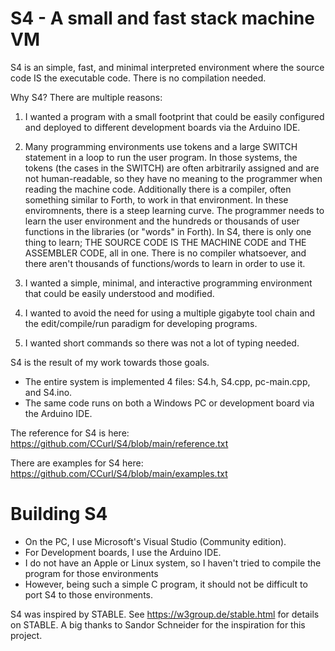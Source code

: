 # S4 - A small and fast stack machine VM

S4 is an simple, fast, and minimal interpreted environment where the source code IS the executable code. There is no compilation needed.

Why S4? There are multiple reasons:

1. I wanted a program with a small footprint that could be easily configured and deployed to different development boards via the Arduino IDE.

2. Many programming environments use tokens and a large SWITCH statement in a loop to run the user program. In those systems, the tokens (the cases in the SWITCH) are often arbitrarily assigned and are not human-readable, so they have no meaning to the programmer when reading the machine code. Additionally there is a compiler, often something similar to Forth, to work in that environment. In these enviromnents, there is a steep learning curve. The programmer needs to learn the user environment and the hundreds or thousands of user functions in the libraries (or "words" in Forth). In S4, there is only one thing to learn; THE SOURCE CODE IS THE MACHINE CODE and THE ASSEMBLER CODE, all in one. There is no compiler whatsoever, and there aren't thousands of functions/words to learn in order to use it.

3. I wanted a simple, minimal, and interactive programming environment that could be easily understood and modified.

4. I wanted to avoid the need for using a multiple gigabyte tool chain and the edit/compile/run paradigm for developing programs.

5. I wanted short commands so there was not a lot of typing needed.

S4 is the result of my work towards those goals.

- The entire system is implemented 4 files: S4.h, S4.cpp, pc-main.cpp, and S4.ino.
- The same code runs on both a Windows PC or development board via the Arduino IDE. 

The reference for S4 is here:   https://github.com/CCurl/S4/blob/main/reference.txt

There are examples for S4 here: https://github.com/CCurl/S4/blob/main/examples.txt

# Building S4

- On the PC, I use Microsoft's Visual Studio (Community edition). 
- For Development boards, I use the Arduino IDE. 
- I do not have an Apple or Linux system, so I haven't tried to compile the program for those environments
- However, being such a simple C program, it should not be difficult to port S4 to those environments.

S4 was inspired by STABLE. See https://w3group.de/stable.html for details on STABLE.
A big thanks to Sandor Schneider for the inspiration for this project.
